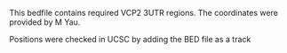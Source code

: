 This bedfile contains required VCP2 3UTR regions. The coordinates were provided by M Yau.

Positions were checked in UCSC by adding the BED file as a track

